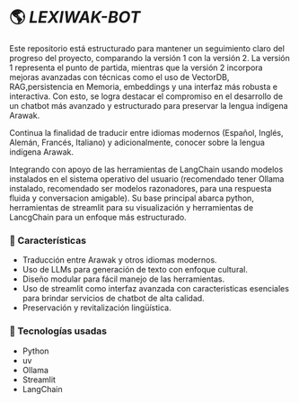 # :earth_americas: _LEXIWAK-BOT_

Este repositorio está estructurado para mantener un seguimiento claro del progreso del proyecto, comparando la versión 1 con la versión 2. La versión 1 representa el punto de partida, mientras que la versión 2 incorpora mejoras avanzadas con técnicas como el uso de VectorDB, RAG,persistencia en Memoria, embeddings y una interfaz más robusta e interactiva. Con esto, se logra destacar el compromiso en el desarrollo de un chatbot más avanzado y estructurado para preservar la lengua indígena Arawak.

Continua la finalidad de traducir entre idiomas modernos (Español, Inglés, Alemán, Francés, Italiano) y adicionalmente, conocer sobre la lengua indígena Arawak.

Integrando con apoyo de las herramientas de LangChain usando modelos instalados en el sistema operativo del usuario (recomendado tener Ollama instalado, recomendado ser modelos razonadores, para una respuesta fluida y conversacion amigable). Su base principal abarca python, herramientas de streamlit para su visualización y herramientas de LancgChain para un enfoque más estructurado.


### :dart: Características
- Traducción entre Arawak y otros idiomas modernos.
- Uso de LLMs para generación de texto con enfoque cultural.
- Diseño modular para fácil manejo de las herramientas.
- Uso de streamlit como interfaz avanzada con caracteristicas esenciales para brindar servicios de chatbot de alta calidad.
- Preservación y revitalización lingüística.
  
### :rocket: Tecnologías usadas
- Python
- uv
- Ollama
- Streamlit
- LangChain
